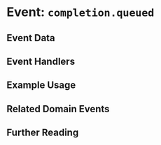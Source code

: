 # Event: `completion.queued`

<!-- A brief description of what this domain event represents. -->

## Event Data

<!-- A description of the data included in the event. This could include any relevant attributes, metadata, or relationships. -->

## Event Handlers

<!-- A list of event handlers that will be triggered when this domain event is emitted. -->

## Example Usage

<!-- A code example of how to emit this domain event, including any necessary data. -->

<!-- // Example code for emitting this domain event -->

## Related Domain Events

<!-- A list of any related domain events that are triggered by this event or that trigger this event. -->

## Further Reading

<!-- Any additional resources or documentation related to this domain event. -->
